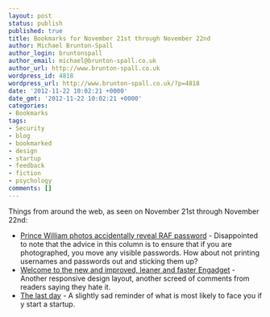 ```yaml
---
layout: post
status: publish
published: true
title: Bookmarks for November 21st through November 22nd
author: Michael Brunton-Spall
author_login: bruntonspall
author_email: michael@brunton-spall.co.uk
author_url: http://www.brunton-spall.co.uk
wordpress_id: 4818
wordpress_url: http://www.brunton-spall.co.uk/?p=4818
date: '2012-11-22 10:02:21 +0000'
date_gmt: '2012-11-22 10:02:21 +0000'
categories:
- Bookmarks
tags:
- Security
- blog
- bookmarked
- design
- startup
- feedback
- fiction
- psychology
comments: []
---
```

<p>Things from around the web, as seen on November 21st through November 22nd:</p>
<ul>
<li><a href="http://nakedsecurity.sophos.com/2012/11/21/prince-william-photos-password/">Prince William photos accidentally reveal RAF password</a> - Disappointed to note that the advice in this column is to ensure that if you are photographed, you move any visible passwords. How about not printing usernames and passwords out and sticking them up?</li>
<li><a href="http://www.engadget.com/2012/11/20/dnp-welcome-to-the-new-and-improved-leaner-and-faster-engadget/">Welcome to the new and improved, leaner and faster Engadget</a> - Another responsive design layout, another screed of comments from readers saying they hate it.</li>
<li><a href="http://pandodaily.com/2012/11/20/the-last-day/">The last day</a> - A slightly sad reminder of what is most likely to face you if y start a startup.</li>
</ul>
